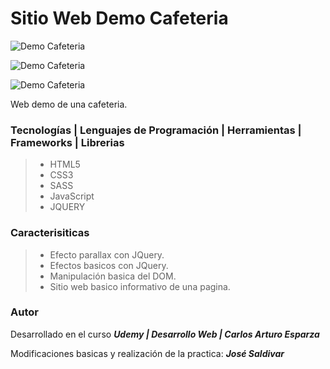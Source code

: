 # **Sitio Web Demo Cafeteria**

![Demo Cafeteria](https://res.cloudinary.com/dlbfrbl8h/image/upload/v1602003220/GitHub/cafeteria-demo-website_2_yv5ew2.png "Demo Cafeteria")

![Demo Cafeteria](https://res.cloudinary.com/dlbfrbl8h/image/upload/v1602003220/GitHub/cafeteria-demo-website_3_tin1ae.png "Demo Cafeteria")

![Demo Cafeteria](https://res.cloudinary.com/dlbfrbl8h/image/upload/v1602003221/GitHub/cafeteria-demo-website_1_xplqmz.png "Demo Cafeteria")

Web demo de una cafeteria.

### **Tecnologías | Lenguajes de Programación | Herramientas | Frameworks | Librerias**

> -   HTML5
> -   CSS3
> -   SASS
> -   JavaScript
> -   JQUERY

### **Caracterisiticas**

> -   Efecto parallax con JQuery.
> -   Efectos basicos con JQuery.
> -   Manipulación basica del DOM.
> -   Sitio web basico informativo de una pagina.

### Autor

Desarrollado en el curso _**Udemy | Desarrollo Web | Carlos Arturo Esparza**_

Modificaciones basicas y realización de la practica: _**José Saldivar**_
